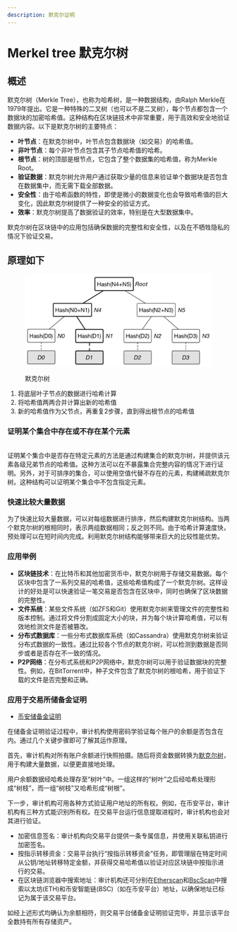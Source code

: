 ```yaml
---
description: 默克尔证明
---
```


# Merkel tree 默克尔树

## 概述

默克尔树（Merkle Tree），也称为哈希树，是一种数据结构，由Ralph Merkle在1979年提出。它是一种特殊的二叉树（也可以不是二叉树），每个节点都包含一个数据块的加密哈希值。这种结构在区块链技术中非常重要，用于高效和安全地验证数据内容。以下是默克尔树的主要特点：

* **叶节点**：在默克尔树中，叶节点包含数据块（如交易）的哈希值。
* **非叶节点**：每个非叶节点包含其子节点哈希值的哈希。
* **根节点**：树的顶部是根节点，它包含了整个数据集的哈希值，称为Merkle Root。
* **验证数据**：默克尔树允许用户通过获取少量的信息来验证单个数据块是否包含在数据集中，而无需下载全部数据。
* **安全性**：由于哈希函数的特性，即使是微小的数据变化也会导致哈希值的巨大变化，因此默克尔树提供了一种安全的验证方式。
* **效率**：默克尔树提高了数据验证的效率，特别是在大型数据集中。

默克尔树在区块链中的应用包括确保数据的完整性和安全性，以及在不牺牲隐私的情况下验证交易。

## 原理如下

<figure><img src="../../.gitbook/assets/image (16).png" alt=""><figcaption><p>默克尔树</p></figcaption></figure>

1. 将底层叶子节点的数据进行哈希计算
2. 将哈希值两两合并计算出新的哈希值
3. 新的哈希值作为父节点，再重复2步骤，直到得出根节点的哈希值







### 证明某个集合中存在或不存在某个元素

\
证明某个集合中是否存在特定元素的方法是通过构建集合的默克尔树，并提供该元素各级兄弟节点的哈希值。这种方法可以在不暴露集合完整内容的情况下进行证明。另外，对于可排序的集合，可以使用空值代替不存在的元素，构建稀疏默克尔树。这种结构可以证明某个集合中不包含指定元素。



### 快速比较大量数据

为了快速比较大量数据，可以对每组数据进行排序，然后构建默克尔树结构。当两个默克尔树的根相同时，表示两组数据相同；反之则不同。由于哈希计算速度快，预处理可以在短时间内完成。利用默克尔树结构能够带来巨大的比较性能优势。



### 应用举例

* **区块链技术**：在比特币和其他加密货币中，默克尔树用于存储交易数据。每个区块中包含了一系列交易的哈希值，这些哈希值构成了一个默克尔树。这样设计的好处是可以快速验证一笔交易是否包含在区块中，同时也确保了区块数据的完整性。
* **文件系统**：某些文件系统（如ZFS和Git）使用默克尔树来管理文件的完整性和版本控制。通过将文件分割成固定大小的块，并为每个块计算哈希值，可以有效地检测文件是否被篡改。
* **分布式数据库**：一些分布式数据库系统（如Cassandra）使用默克尔树来验证分布式数据的一致性。通过比较各个节点的默克尔树，可以检测到数据是否同步或者是否存在不一致的情况。
* **P2P网络**：在分布式系统和P2P网络中，默克尔树可以用于验证数据块的完整性。例如，在BitTorrent中，种子文件包含了默克尔树的根哈希，用于验证下载的文件是否完整和正确。



### 应用于交易所储备金证明

* [币安储备金证明](https://www.binance.com/zh-CN/proof-of-reserves)

在储备金证明验证过程中，审计机构使用密码学验证每个账户的余额是否包含在内。通过几个关键步骤即可了解其运作原理。

首先，审计机构对所有账户余额进行快照拍摄。随后将资金数据转换为[默克尔树](https://academy.binance.com/en/articles/merkle-trees-and-merkle-roots-explained)，用于构建大量数据，以便更直接地处理。&#x20;

用户余额数据经哈希处理存至“树叶”中。一组这样的“树叶”之后经哈希处理形成“树枝”，而一组“树枝”又哈希形成“树根”。

下一步，审计机构可用各种方式验证用户地址的所有权。例如，在币安平台，审计机构有三种方式能识别所有权。在交易平台运行信息提取进程时，审计机构也会对其进行验证。

* 加密信息签名：审计机构向交易平台提供一条专属信息，并使用关联私钥进行加密签名。
* 按指示转移资金：交易平台执行“按指示转移资金”任务，即管理层在特定时间从公钥/地址转移特定金额，并获得交易哈希值以验证对应区块链中按指示进行的交易。
* 在区块链浏览器中搜索地址：审计机构还可分别在[Etherscan](https://academy.binance.com/en/articles/what-is-etherscan-and-how-to-use-it)和[BscScan](https://academy.binance.com/en/articles/what-is-bscscan-and-how-to-use-it)中搜索以太坊(ETH)和币安智能链(BSC)（如在币安平台）地址，以确保地址已标记为属于该交易平台。

如经上述形式均确认为余额相符，则交易平台储备金证明验证完毕，并显示该平台全数持有所有存储资产。

